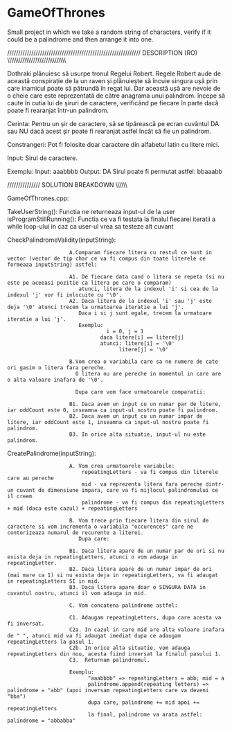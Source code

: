 # GameOfThrones
Small project in which we take a random string of characters, verify if it could be a palindrome and then arrange it into one.


///////////////////////////////////////////////////////////// DESCRIPTION (RO) \\\\\\\\\\\\\\\\\\\\\\\\\\\\\\\\\\\\\\\\\\\\\\\\\\\\\\\\\\\\\
									       
Dothraki plănuiesc să usurpe tronul Regelui Robert. 
Regele Robert aude de această conspirație de la un raven și plănuiește să încuie singura ușă prin care inamicul poate să 
pătrundă în regat lui.
Dar această ușă are nevoie de o cheie care este reprezentată de către anagrama unui palindrom. 
începe să caute în cutia lui de șiruri de caractere, verificând pe fiecare în parte dacă poate fi rearanjat într-un palindrom.

Cerinta:
  Pentru un șir de caractere, să se tipărească pe ecran cuvântul DA sau NU dacă acest șir poate fi rearanjat astfel 
încât să fie un palindrom.

Constrangeri:
  Pot fi folosite doar caractere din alfabetul latin cu litere mici.
 
  Input:
   Sirul de caractere.

Exemplu:
  Input:
      aaabbbb
  Output:
      DA
      Sirul poate fi permutat astfel: bbaaabb


/////////////// SOLUTION BREAKDOWN \\\\\\\\\\\\

GameOfThrones.cpp:

TakeUserString():                       Functia ne returneaza input-ul de la user
isProgramStillRunning():                Functia ce va fi testata la finalul fiecarei iteratii a while loop-ului in caz ca user-ul vrea sa testeze alt cuvant

CheckPalindromeValidity(inputString):

                        A.Comparam fiecare litera cu restul ce sunt in vector (vector de tip char ce va fi compus din toate literele ce formeaza inputString) astfel:

                        A1. De fiecare data cand o litera se repeta (si nu este pe aceeasi pozitie ca litera pe care o comparam)
                           atunci, litera de la indexul 'i' si cea de la indexul 'j' vor fi inlocuite cu '\0'.
                        A2. Daca litera de la indexul 'i' sau 'j' este deja '\0' atunci trecem la urmatoarea iteratie a lui 'j'. 
                           Daca i si j sunt egale, trecem la urmatoare iteratie a lui 'j'.
                           Exemplu: 
	                            	i = 0, j = 1
	                              daca litere[i] == litere[j]
	                              atunci: litere[i] = '\0'
                                        litere[j] = '\0'
                                        
                        B.Vom crea o variabila care sa ne numere de cate ori gasim o litera fara pereche.
                          O litera nu are pereche in momentul in care are o alta valoare inafara de '\0'.
                          
                          Dupa care vom face urmatoarele comparatii:
                          
                        B1. Daca avem un input cu un numar par de litere, iar oddCount este 0, inseamna ca input-ul nostru poate fi palindrom.
                        B2. Daca avem un input cu un numar impar de litere, iar oddCount este 1, inseamna ca input-ul nostru poate fi palindrom.
                        B3. In orice alta situatie, input-ul nu este palindrom.
                        
CreatePalindrome(inputString):

                        A. Vom crea urmatoarele variabile:
                            repeatingLetters - va fi compus din literele care au pereche
                            mid - va reprezenta litera fara pereche dintr-un cuvant de dimensiune impara, care va fi mijlocul palindromului ce il creem
                            palindrome - va fi compus din repeatingLetters + mid (daca este cazul) + repeatingLetters
                            
                        B. Vom trece prin fiecare litera din sirul de caractere si vom incrementa o variabila "occurences" care ne contorizeaza numarul de recurente a literei.
                           Dupa care:
                        
                        B1. Daca litera apare de un numar par de ori si nu exista deja in repeatingLetters, atunci o vom adauga in repeatingLetter.
                        B2. Daca litera apare de un numar impar de ori (mai mare ca 1) si nu exista deja in repeatingLetters, va fi adaugat in repeatingLetters SI in mid.
                        B3. Daca litera apare doar o SINGURA DATA in cuvantul nostru, atunci il vom adauga in mid.
                        
                        C. Vom concatena palindrome astfel:
                        
                        C1. Adaugam repeatingLetters, dupa care acesta va fi inversat.
                        C2a. In cazul in care mid are alta valoare inafara de " ", atunci mid va fi adaugat imediat dupa ce adaugam repeatingLetters la pasul 1.
                        C2b. In orice alta situatie, vom adauga repeatingLetters din nou, acesta fiind inversat la finalul pasului 1.
                        C3.  Returnam palindromul.
                        
                        Exemplu:
                              "aaabbbb" => repeatingLetters = abb; mid = a
                              palindrome.append(repeating letters) => palindrome = "abb" (apoi inversam repeatingLetters care va deveni "bba")
                              dupa care, palindrome += mid apoi += repeatingLetters
                              la final, palindrome va arata astfel: palindrome = "abbabba"

